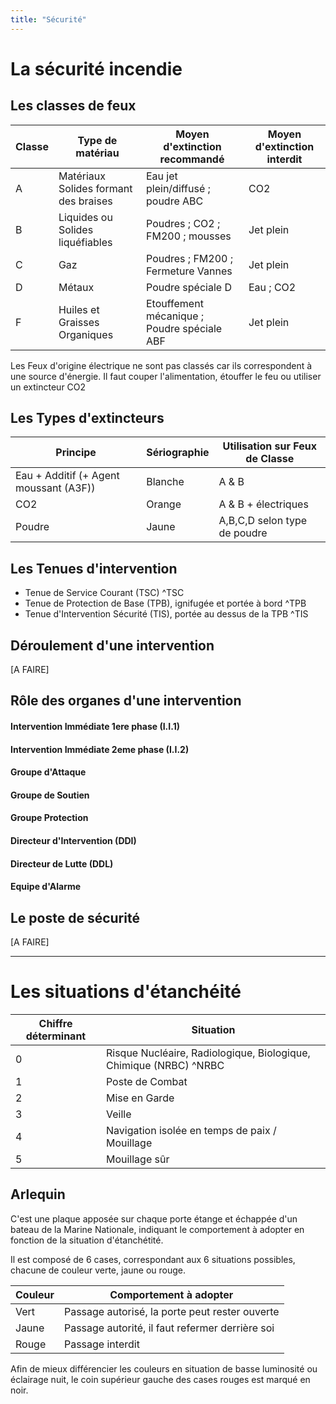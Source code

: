 ```yaml
---
title: "Sécurité"
---
```


# La sécurité incendie

## Les classes de feux

| Classe | Type de matériau                      | Moyen d'extinction recommandé               | Moyen d'extinction interdit |
| ------ | ------------------------------------- | ------------------------------------------- | --------------------------- |
| A      | Matériaux Solides formant des braises | Eau jet plein/diffusé ; poudre ABC          | CO2                         |
| B      | Liquides ou Solides liquéfiables      | Poudres ; CO2 ; FM200 ; mousses             | Jet plein                   |
| C      | Gaz                                   | Poudres ; FM200 ; Fermeture Vannes          | Jet plein                   |
| D      | Métaux                                | Poudre spéciale D                           | Eau ; CO2                   |
| F      | Huiles et Graisses Organiques         | Etouffement mécanique ; Poudre spéciale ABF | Jet plein                   |

Les Feux d'origine électrique ne sont pas classés car ils correspondent à une source d'énergie. Il faut couper l'alimentation, étouffer le feu ou utiliser un extincteur CO2

## Les Types d'extincteurs

| Principe                               | Sériographie | Utilisation sur Feux de Classe |
| -------------------------------------- | ------------ | ------------------------------ |
| Eau + Additif (+ Agent moussant (A3F)) | Blanche      | A & B                          |
| CO2                                    | Orange       | A & B + électriques            |
| Poudre                                 | Jaune        | A,B,C,D selon type de poudre   |

## Les Tenues d'intervention

- Tenue de Service Courant (TSC) ^TSC
- Tenue de Protection de Base (TPB), ignifugée et portée à bord ^TPB
- Tenue d'Intervention Sécurité (TIS), portée au dessus de la TPB ^TIS

## Déroulement d'une intervention

\[A FAIRE\]

## Rôle des organes d'une intervention

#### Intervention Immédiate 1ere phase (I.I.1)

#### Intervention Immédiate 2eme phase (I.I.2)

#### Groupe d'Attaque

#### Groupe de Soutien

#### Groupe Protection

#### Directeur d'Intervention (DDI)

#### Directeur de Lutte (DDL)

#### Equipe d'Alarme

## Le poste de sécurité

\[A FAIRE\]

___

# Les situations d'étanchéité

| Chiffre déterminant | Situation                                                   |
| ------------------- | ----------------------------------------------------------- |
| 0                   | Risque Nucléaire, Radiologique, Biologique, Chimique (NRBC) ^NRBC | 
| 1                   | Poste de Combat                                             |
| 2                   | Mise en Garde                                               |
| 3                   | Veille                                                      |
| 4                   | Navigation isolée en temps de paix / Mouillage              |
| 5                   | Mouillage sûr                                               |

## Arlequin

C'est une plaque apposée sur chaque porte étange et échappée d'un bateau de la Marine Nationale, indiquant le comportement à adopter en fonction de la situation d'étanchétité.

Il est composé de 6 cases, correspondant aux 6 situations possibles, chacune de couleur verte, jaune ou rouge.

| Couleur | Comportement à adopter                          |
| ------- | ----------------------------------------------- |
| Vert    | Passage autorisé, la porte peut rester ouverte  |
| Jaune   | Passage autorité, il faut refermer derrière soi |
| Rouge   | Passage interdit                                                |

Afin de mieux différencier les couleurs en situation de basse luminosité ou éclairage nuit, le coin supérieur gauche des cases rouges est marqué en noir.